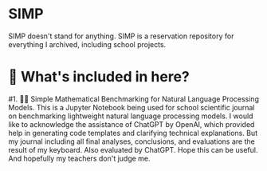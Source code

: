 # SIMP
SIMP doesn't stand for anything. SIMP is a reservation repository for everything I archived, including school projects.

# 📃 What's included in here?
#1. 👨‍🔬 Simple Mathematical Benchmarking for Natural Language Processing Models.
This is a Jupyter Notebook being used for school scientific journal on benchmarking lightweight natural language processing models. I would like to acknowledge the assistance of ChatGPT by OpenAI, which provided help in generating code templates and clarifying technical explanations. But my journal including all final analyses, conclusions, and evaluations are the result of my keyboard. Also evaluated by ChatGPT. Hope this can be useful. And hopefully my teachers don't judge me.
